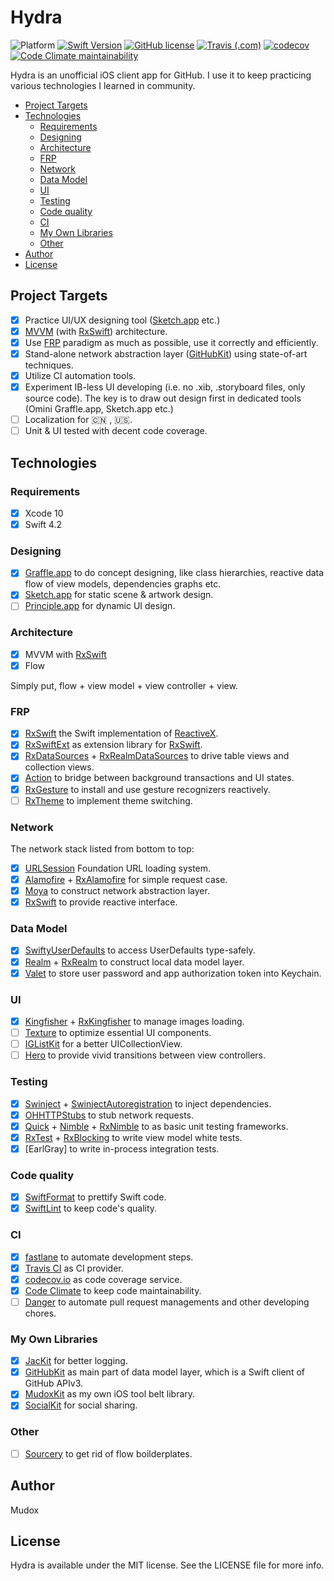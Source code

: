 # Hydra

![Platform](https://img.shields.io/badge/platform-ios-lightgrey.svg)
[![Swift Version](https://img.shields.io/badge/swift-4.2-F16D39.svg?style=flat)](https://developer.apple.com/swift)
[![GitHub license](https://img.shields.io/github/license/mudox/hydra.svg)](https://github.com/mudox/hydra/blob/master/LICENSE)
[![Travis (.com)](https://img.shields.io/travis/com/mudox/hydra.svg)](https://travis-ci.com/mudox/hydra)
[![codecov](https://codecov.io/gh/mudox/hydra/branch/master/graph/badge.svg)](https://codecov.io/gh/mudox/hydra)
[![Code Climate maintainability](https://img.shields.io/codeclimate/maintainability/mudox/hydra.svg)](https://codeclimate.com/github/mudox/hydra/maintainability)

Hydra is an unofficial iOS client app for GitHub. I use it to keep practicing
various technologies I learned in community.

- [Project Targets](#project-targets)
- [Technologies](#technologies)
  - [Requirements](#requirements)
  - [Designing](#designing)
  - [Architecture](#architecture)
  - [FRP](#frp)
  - [Network](#network)
  - [Data Model](#data-model)
  - [UI](#ui)
  - [Testing](#testing)
  - [Code quality](#code-quality)
  - [CI](#ci)
  - [My Own Libraries](#my-own-libraries)
  - [Other](#other)
- [Author](#author)
- [License](#license)

## Project Targets

- [x] Practice UI/UX designing tool ([Sketch.app] etc.)
- [x] [MVVM] (with [RxSwift]) architecture.
- [x] Use [FRP] paradigm as much as possible, use it correctly and
      efficiently.
- [x] Stand-alone network abstraction layer ([GitHubKit]) using state-of-art
      techniques.
- [x] Utilize CI automation tools.
- [x] Experiment IB-less UI developing (i.e. no .xib, .storyboard files, only
      source code). The key is to draw out design first in dedicated tools (Omini
      Graffle.app, Sketch.app etc.)
- [ ] Localization for 🇨🇳 , 🇺🇸.
- [ ] Unit & UI tested with decent code coverage.

## Technologies

### Requirements

- [x] Xcode 10
- [x] Swift 4.2

### Designing

- [x] [Graffle.app] to do concept designing, like class hierarchies, reactive
      data flow of view models, dependencies graphs etc.
- [x] [Sketch.app] for static scene & artwork design.
- [ ] [Principle.app] for dynamic UI design.

### Architecture

- [x] MVVM with [RxSwift]
- [x] Flow

Simply put, flow + view model + view controller + view.

### FRP

- [x] [RxSwift] the Swift implementation of [ReactiveX].
- [x] [RxSwiftExt] as extension library for [RxSwift].
- [x] [RxDataSources] + [RxRealmDataSources] to drive table views and collection views.
- [x] [Action] to bridge between background transactions and UI states.
- [x] [RxGesture] to install and use gesture recognizers reactively.
- [ ] [RxTheme] to implement theme switching.

### Network

The network stack listed from bottom to top:

- [x] [URLSession] Foundation URL loading system.
- [x] [Alamofire] + [RxAlamofire] for simple request case.
- [x] [Moya] to construct network abstraction layer.
- [x] [RxSwift] to provide reactive interface.

### Data Model

- [x] [SwiftyUserDefaults] to access UserDefaults type-safely.
- [x] [Realm] + [RxRealm] to construct local data model layer.
- [x] [Valet] to store user password and app authorization token into Keychain.

### UI

- [x] [Kingfisher] + [RxKingfisher] to manage images loading.
- [ ] [Texture] to optimize essential UI components.
- [ ] [IGListKit] for a better UICollectionView.
- [ ] [Hero] to provide vivid transitions between view controllers.

### Testing

- [x] [Swinject] + [SwinjectAutoregistration] to inject dependencies.
- [x] [OHHTTPStubs] to stub network requests.
- [x] [Quick] + [Nimble] + [RxNimble] to as basic unit testing frameworks.
- [x] [RxTest] + [RxBlocking] to write view model white tests.
- [x] [EarlGray] to write in-process integration tests.

### Code quality

- [x] [SwiftFormat] to prettify Swift code.
- [x] [SwiftLint] to keep code's quality.

### CI

- [x] [fastlane] to automate development steps.
- [x] [Travis CI] as CI provider.
- [x] [codecov.io] as code coverage service.
- [x] [Code Climate] to keep code maintainability.
- [ ] [Danger] to automate pull request managements and other developing chores.

### My Own Libraries

- [x] [JacKit] for better logging.
- [x] [GitHubKit] as main part of data model layer, which is a Swift client
      of GitHub APIv3.
- [x] [MudoxKit] as my own iOS tool belt library.
- [x] [SocialKit] for social sharing.

### Other

- [ ] [Sourcery] to get rid of flow boilderplates.


## Author

Mudox

## License

Hydra is available under the MIT license. See the LICENSE file for more info.

[Action]: https://github.com/RxSwiftCommunity/Action
[Alamofire]: https://github.com/Alamofire/Alamofire
[Code Climate]: https://codeclimate.com
[Danger]: https://danger.systems/rub
[FRP]: https://en.wikipedia.org/wiki/Functional_reactive_programming
[GitHub APIv3]: https://developer.github.com/v3
[GitHubKit]: https://github.com/mudox/github-kit
[Graffle.app]: https://www.omnigroup.com/omnigraffle
[JacKit]: https://github.com/mudox/jac-kit
[MVVM]: https://en.wikipedia.org/wiki/Model%E2%80%93view%E2%80%93viewmodel
[Moya]: https://github.com/Moya/Moya
[MudoxKit]: https://github.com/mudox/mudox-kit
[Nimble]: https://github.com/Quick/Nimble
[OHHTTPStubs]: https://github.com/AliSoftware/OHHTTPStubs
[Principle.app]: http://principleformac.com
[Quick]: https://github.com/Quick/Quick
[ReactiveX]: http://reactivex.io
[Realm]: https://realm.io
[RxAlamofire]: https://github.com/RxSwiftCommunity/RxAlamofire
[RxBlocking]: https://github.com/ReactiveX/RxSwift
[RxDataSources]: https://github.com/RxSwiftCommunity/RxDataSources
[RxGesture]: https://github.com/RxSwiftCommunity/RxGesture
[RxNimble]: https://github.com/RxSwiftCommunity/RxNimble
[RxRealmDataSources]: https://github.com/RxSwiftCommunity/RxRealmDataSources
[RxRealm]: https://github.com/RxSwiftCommunity/RxRealm
[RxRealm]: https://github.com/RxSwiftCommunity/RxRealm
[RxSwiftExt]: https://github.com/RxSwiftCommunity/RxSwiftExt
[RxSwift]: https://github.com/ReactiveX/RxSwift
[RxTest]: https://github.com/ReactiveX/RxSwift
[RxTheme]: https://github.com/RxSwiftCommunity/RxTheme
[Sketch.app]: https://www.sketchapp.com/com
[SocialKit]: https://github.com/mudox/social-kit
[SwiftFormat]: https://github.com/nicklockwood/SwiftFormat
[SwiftLint]: https://github.com/realm/SwiftLint
[SwiftyUserDefaults]: https://github.com/radex/SwiftyUserDefaults
[Swinject]: https://github.com/Swinject/Swinject
[SwinjectAutoregistration]: https://github.com/Swinject/SwinjectAutoregistration
[Travis CI]: https://travis-ci.com
[codecov.io]: https://codecov.io
[fastlane]: https://fastlane.tools
[Kingfisher]: https://github.com/onevcat/Kingfisher
[RxKingfisher]: https://github.com/RxSwiftCommunity/RxKingfisher
[Texture]: https://github.com/TextureGroup/Texture
[Hero]: https://github.com/HeroTransitions/Hero
[Valet]: https://github.com/square/Valet
[EarlGrey]: https://github.com/google/EarlGrey
[URLSession]: https://developer.apple.com/documentation/foundation/url_loading_system
[Sourcery]: https://github.com/krzysztofzablocki/Sourcery 
[IGListKit]: https://github.com/Instagram/IGListKit